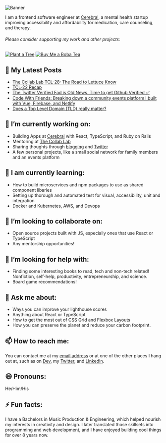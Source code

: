 ![Banner](https://raw.githubusercontent.com/luisaugusto/luisaugusto/main/banner.jpg)

I am a frontend software engineer at [Cerebral](https://getcerebral.com), a mental health startup improving accessibility and affordability for medication, care counseling, and therapy.

###### Please consider supporting my work and other projects:

[![Plant a Tree](https://img.shields.io/badge/Plant%20a%20Tree-%F0%9F%8C%B3-green)](https://ecologi.com/luisaugusto)
[![Buy Me a Boba Tea](https://img.shields.io/badge/Buy%20Me%20a%20Boba%20Tea-🥤-yellow)](https://www.buymeacoffee.com/luiscodes)

## 📓 My Latest Posts
<!-- BLOG-POST-LIST:START -->
- [The Collab Lab TCL-28: The Road to Lettuce Know](https://dev.to/the-collab-lab/the-collab-lab-tcl-28-the-road-to-lettuce-know-4nj6)
- [TCL-22 Recap](https://dev.to/the-collab-lab/tcl-22-recap-211m)
- [The Twitter Verified Fad is Old News. Time to get Github Verified ✅](https://dev.to/luisaugusto/the-twitter-verified-fad-is-old-news-time-to-get-github-verified-19gm)
- [Code With Friends: Breaking down a community events platform I built with Vue, Firebase, and Netlify](https://dev.to/luisaugusto/code-with-friends-breaking-down-a-community-events-platform-i-built-with-vue-firebase-and-netlify-16k9)
- [Does a Top Level Domain &lpar;TLD&rpar; really matter?](https://dev.to/luisaugusto/does-a-top-level-domain-tld-really-matter-2240)
<!-- BLOG-POST-LIST:END -->

## 🔭 I’m currently working on:

- Building Apps at [Cerebral](https://getcerebral.com/) with React, TypeScript, and Ruby on Rails
- Mentoring at [The Collab Lab](https://the-collab-lab.codes/)
- Sharing thoughts through [blogging](https://dev.to/) and [Twitter](https://twitter.com/legendofluis)
- A few personal projects, like a small social network for family members and an events platform

## 🌱 I am currently learning:

- How to build microservices and npm packages to use as shared component libaries
- Setting up thorough and automated test for visual, accessibility, unit and integration
- Docker and Kubernetes, AWS, and Devops

## 👯 I’m looking to collaborate on:

- Open source projects built with JS, especially ones that use React or TypeScript
- Any mentorship opportunities!

## 🤔 I’m looking for help with:

- Finding some interesting books to read, tech and non-tech related! Nonfiction, self-help, productivity, entrepreneurship, and science.
- Board game recommendations!

## 💬 Ask me about:

- Ways you can improve your lighthouse scores
- Anything about React or TypeScript
- How to get the most out of CSS Grid and Flexbox Layouts
- How you can preserve the planet and reduce your carbon footprint.

## 📫 How to reach me:

You can contact me at my [email address](mailto:hello@luis.app) or at one of the other places I hang out at, such as on [Dev](https://dev.to/luisaugusto), my [Twitter](https://twitter.com/legendofluis), and [LinkedIn](https://www.linkedin.com/in/luisbaugusto).

## 😄 Pronouns: 

He/Him/His

## ⚡ Fun facts:

I have a Bachelors in Music Production & Engineering, which helped nourish my interests in creativity and design. I later translated those skillsets into programming and web development, and I have enjoyed building cool things for over 8 years now.
